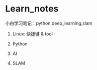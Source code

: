 # Learn_notes

小白学习笔记：python,deep_learning,slam
1. Linux: 快捷键 & tool

[Git]:./linux_tool_notes/Git.md
[markdown_typora]:./linux_tool_notes/markdown_notes.md
[快捷键]:./linux_tool_notes/快捷键.md

2. Python

[NumPy]:./python_notes/numpy_notes/numpy.md
[matplotlib]:./python_notes/matpltlib_notes/matplotlib.md

3. AI

[NN-CNN]:./AI_notes/nn_cnn/README.md
[rg_lg]:./AI_notes/rg_lg/rg_lg.md
[unsupervised_learning]:./AI_notes/unsupervised_learning/unsupervised.md

4. SLAM

[cost_volume]:./SLAM_notes/MVDepthnet/README.md

